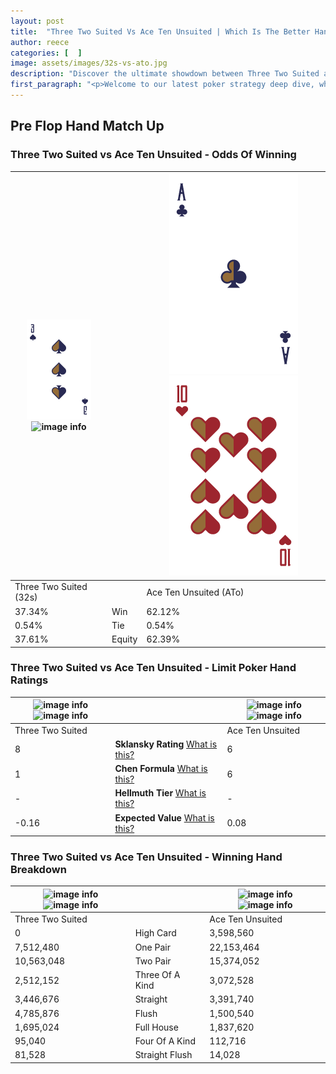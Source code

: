 ```yaml
---
layout: post
title:  "Three Two Suited Vs Ace Ten Unsuited | Which Is The Better Hand In Poker? A Complete Guide"
author: reece
categories: [  ]
image: assets/images/32s-vs-ato.jpg
description: "Discover the ultimate showdown between Three Two Suited and Ace Ten Unsuited in poker! Uncover the odds, strategies, and scenarios where one hand triumphs over the other. Get ready to up your poker game with this thrilling analysis."
first_paragraph: "<p>Welcome to our latest poker strategy deep dive, where we're pitting two distinct hands against each other in a high-stakes showdown: Three Two Suited vs Ace Ten Unsuited.</p><p>In the dynamic world of poker, every decision counts, and knowing which hand holds the upper hand is key to your success at the table.</p><p>In this article, we'll dissect these two hands, explore the scenarios where one dominates the other, and equip you with the knowledge to make strategic choices that can tip the odds in your favor.</p><p>Get ready to unravel the intriguing dynamics of these poker hands and elevate your game to new heights.</p>"
---
```




[comment]: # (sp0)

## Pre Flop Hand Match Up

<div class="table hand-ratings" markdown="1"> 



### Three Two Suited vs Ace Ten Unsuited - Odds Of Winning


    
| ![image info](assets/images/hand1/3.png) ![image info](assets/images/hand1/2s.png) |  | ![image info](assets/images/hand2/A.png) ![image info](assets/images/hand2/To.png) |
| -------- | -------- | -------- |
| Three Two Suited (32s) |  | Ace Ten Unsuited (ATo) |
| 37.34% | Win | 62.12% |
| 0.54% | Tie | 0.54% |
| 37.61% | Equity | 62.39% |




[comment]: # (sp1)



### Three Two Suited vs Ace Ten Unsuited - Limit Poker Hand Ratings


    
| ![image info](https://www.riverpairs.com/assets/images/hand1/3.png) ![image info](https://www.riverpairs.com/assets/images/hand1/2s.png) |  | ![image info](https://www.riverpairs.com/assets/images/hand2/A.png) ![image info](https://www.riverpairs.com/assets/images/hand2/To.png) |
| -------- | -------- | -------- |
| Three Two Suited |  | Ace Ten Unsuited |
| 8 | **Sklansky Rating** [What is this?](/sklansky-rating-explained) | 6 |
| 1 | **Chen Formula** [What is this?](/chen-formula-explained) | 6 |
| - | **Hellmuth Tier** [What is this?](/Hellmuth-tier-explained) | - |
| -0.16 | **Expected Value** [What is this?](/expected-value-explained) | 0.08 |




[comment]: # (sp2)



### Three Two Suited vs Ace Ten Unsuited - Winning Hand Breakdown


    
| ![image info](https://www.riverpairs.com/assets/images/hand1/3.png) ![image info](https://www.riverpairs.com/assets/images/hand1/2s.png) |  | ![image info](https://www.riverpairs.com/assets/images/hand2/A.png) ![image info](https://www.riverpairs.com/assets/images/hand2/To.png) |
| -------- | -------- | -------- |
| Three Two Suited |  | Ace Ten Unsuited |
| 0 | High Card | 3,598,560 |
| 7,512,480 | One Pair | 22,153,464 |
| 10,563,048 | Two Pair | 15,374,052 |
| 2,512,152 | Three Of A Kind | 3,072,528 |
| 3,446,676 | Straight | 3,391,740 |
| 4,785,876 | Flush | 1,500,540 |
| 1,695,024 | Full House | 1,837,620 |
| 95,040 | Four Of A Kind | 112,716 |
| 81,528 | Straight Flush | 14,028 |




[comment]: # (sp3)



</div>

[comment]: # (sp4)



[comment]: # (sp5)

